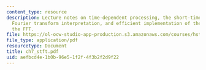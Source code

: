 ```yaml
---
content_type: resource
description: Lecture notes on time-dependent processing, the short-time Fourier transform,
  Fourier transform interpretation, and efficient implementation of the STFT using
  the FFT.
file: https://ol-ocw-studio-app-production.s3.amazonaws.com/courses/hst-582j-biomedical-signal-and-image-processing-spring-2007/aefbcd4e1b0b96e51f2f4f3b2f2d9f22_ch7_stft.pdf
file_type: application/pdf
resourcetype: Document
title: ch7_stft.pdf
uid: aefbcd4e-1b0b-96e5-1f2f-4f3b2f2d9f22
---
```


